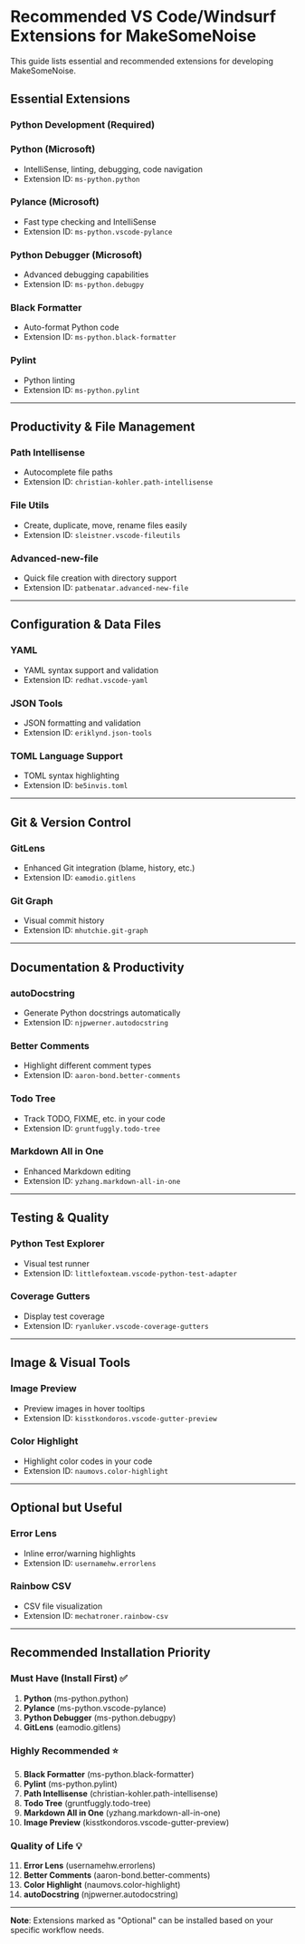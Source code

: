 # Recommended VS Code/Windsurf Extensions for MakeSomeNoise

This guide lists essential and recommended extensions for developing MakeSomeNoise.

## Essential Extensions

### Python Development (Required)

### **Python** (Microsoft)
- IntelliSense, linting, debugging, code navigation
- Extension ID: `ms-python.python`

### **Pylance** (Microsoft)
- Fast type checking and IntelliSense
- Extension ID: `ms-python.vscode-pylance`

### **Python Debugger** (Microsoft)
- Advanced debugging capabilities
- Extension ID: `ms-python.debugpy`

### **Black Formatter**
- Auto-format Python code
- Extension ID: `ms-python.black-formatter`

### **Pylint**
- Python linting
- Extension ID: `ms-python.pylint`

---

## Productivity & File Management

### **Path Intellisense**
- Autocomplete file paths
- Extension ID: `christian-kohler.path-intellisense`

### **File Utils**
- Create, duplicate, move, rename files easily
- Extension ID: `sleistner.vscode-fileutils`

### **Advanced-new-file**
- Quick file creation with directory support
- Extension ID: `patbenatar.advanced-new-file`

---

## Configuration & Data Files

### **YAML**
- YAML syntax support and validation
- Extension ID: `redhat.vscode-yaml`

### **JSON Tools**
- JSON formatting and validation
- Extension ID: `eriklynd.json-tools`

### **TOML Language Support**
- TOML syntax highlighting
- Extension ID: `be5invis.toml`

---

## Git & Version Control

### **GitLens**
- Enhanced Git integration (blame, history, etc.)
- Extension ID: `eamodio.gitlens`

### **Git Graph**
- Visual commit history
- Extension ID: `mhutchie.git-graph`

---

## Documentation & Productivity

### **autoDocstring**
- Generate Python docstrings automatically
- Extension ID: `njpwerner.autodocstring`

### **Better Comments**
- Highlight different comment types
- Extension ID: `aaron-bond.better-comments`

### **Todo Tree**
- Track TODO, FIXME, etc. in your code
- Extension ID: `gruntfuggly.todo-tree`

### **Markdown All in One**
- Enhanced Markdown editing
- Extension ID: `yzhang.markdown-all-in-one`

---

## Testing & Quality

### **Python Test Explorer**
- Visual test runner
- Extension ID: `littlefoxteam.vscode-python-test-adapter`

### **Coverage Gutters**
- Display test coverage
- Extension ID: `ryanluker.vscode-coverage-gutters`

---

## Image & Visual Tools

### **Image Preview**
- Preview images in hover tooltips
- Extension ID: `kisstkondoros.vscode-gutter-preview`

### **Color Highlight**
- Highlight color codes in your code
- Extension ID: `naumovs.color-highlight`

---

## Optional but Useful

### **Error Lens**
- Inline error/warning highlights
- Extension ID: `usernamehw.errorlens`

### **Rainbow CSV**
- CSV file visualization
- Extension ID: `mechatroner.rainbow-csv`

---

## Recommended Installation Priority

### **Must Have (Install First)** ✅
1. **Python** (ms-python.python)
2. **Pylance** (ms-python.vscode-pylance)
3. **Python Debugger** (ms-python.debugpy)
4. **GitLens** (eamodio.gitlens)

### **Highly Recommended** ⭐
5. **Black Formatter** (ms-python.black-formatter)
6. **Pylint** (ms-python.pylint)
7. **Path Intellisense** (christian-kohler.path-intellisense)
8. **Todo Tree** (gruntfuggly.todo-tree)
9. **Markdown All in One** (yzhang.markdown-all-in-one)
10. **Image Preview** (kisstkondoros.vscode-gutter-preview)

### **Quality of Life** 💡
11. **Error Lens** (usernamehw.errorlens)
12. **Better Comments** (aaron-bond.better-comments)
13. **Color Highlight** (naumovs.color-highlight)
14. **autoDocstring** (njpwerner.autodocstring)

---

**Note**: Extensions marked as "Optional" can be installed based on your specific workflow needs.
